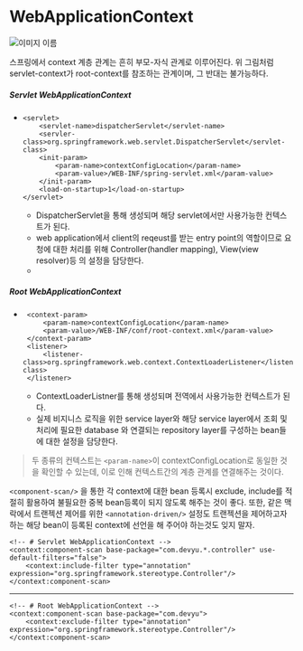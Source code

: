 # WebApplicationContext

![이미지 이름](https://docs.spring.io/spring/docs/current/spring-framework-reference/images/mvc-context-hierarchy.png)

스프링에서 context 계층 관계는 흔히 부모-자식 관계로 이루어진다. 
위 그림처럼 servlet-context가 root-context를 참조하는 관계이며, 그 반대는 불가능하다.
  
##### Servlet WebApplicationContext
 -     <servlet>
           <servlet-name>dispatcherServlet</servlet-name>
           <servler-class>org.springframework.web.servlet.DispatcherServlet</servlet-class>
           <init-param>
               <param-name>contextConfigLocation</param-name>
               <param-value>/WEB-INF/spring-servlet.xml</param-value>
           </init-param>
           <load-on-startup>1</load-on-startup>
       </servlet>

   - DispatcherServlet을 통해 생성되며 해당 servlet에서만 사용가능한 컨텍스트가 된다.
   - web application에서 client의 reqeust를 받는 entry point의 역할이므로 요청에 대한 처리를 위해 
   Controller(handler mapping), View(view resolver)등 의 설정을 담당한다.
   - 
   
 
##### Root WebApplicationContext
 -      <context-param>
            <param-name>contextConfigLocation</param-name>
            <param-value>/WEB-INF/conf/root-context.xml</param-value>
        </context-param>
        <listener>
            <listener-class>org.springframework.web.context.ContextLoaderListener</listener-class>
        </listener>
   - ContextLoaderListner를 통해 생성되며 전역에서 사용가능한 컨텍스트가 된다.
   - 실제 비지니스 로직을 위한 service layer와 해당 service layer에서 조회 및 처리에 필요한 
   database 와 연결되는 repository layer를 구성하는 bean들에 대한 설정을 담당한다.

> 두 종류의 컨텍스트는 `<param-name>`이 contextConfigLocation로 동일한 것을 확인할 수 있는데, 이로 인해 컨텍스트간의
>계층 관계를 연결해주는 것이다. 

`<component-scan/>` 을 통한 각 context에 대한 bean 등록시 exclude, include를 적절히 활용하여 
불필요한 중복 bean등록이 되지 않도록 해주는 것이 좋다. 또한, 같은 맥락에서 트랜젝션 제어를 위한 
`<annotation-driven/>` 설정도 트랜젝션을 제어하고자 하는 해당 bean이 등록된 context에 선언을 해 주어야 
하는것도 잊지 말자.

    <!-- # Servlet WebApplicationContext -->
    <context:component-scan base-package="com.devyu.*.controller" use-default-filters="false">
        <context:include-filter type="annotation" expression="org.springframework.stereotype.Controller"/>
    </context:component-scan>
---
    <!-- # Root WebApplicationContext -->
    <context:component-scan base-package="com.devyu">
        <context:exclude-filter type="annotation" expression="org.springframework.stereotype.Controller"/>
    </context:component-scan>
  
